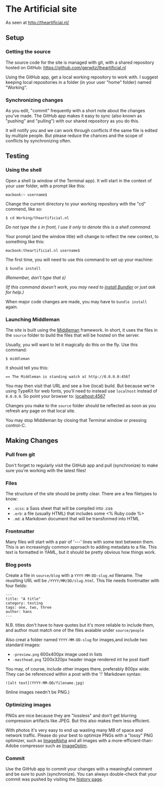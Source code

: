 # The Artificial site

As seen at http://theartificial.nl/

## Setup

### Getting the source

The source code for the site is managed with git, with a shared repository hosted on GitHub: https://github.com/gerwitz/theartificial.nl

Using the GitHub app, get a local working repository to work with. I suggest keeping local repositories in a folder (in your user "home" folder) named "Working".

### Synchronizing changes

As you edit, "commit" frequently with a short note about the changes you've made. The GitHub app makes it easy to sync (also known as "pushing" and "pulling") with our shared repository as you do this.

It will notify you and we can work through conflicts if the same file is edited by multiple people. But please reduce the chances and the scope of conflicts by synchronizing often.

## Testing

### Using the shell

Open a shell (a window of the Terminal app). It will start in the context of your user folder, with a prompt like this:

    macbook:~ username$

Change the current directory to your working repository with the "cd" commend, like so:

    $ cd Working/theartificial.nl

_Do not type the `$` in front, I use it only to denote this is a shell command._

Your prompt (and the window title) will change to reflect the new context, to something like this:

    macbook:theartificial.nl username$

The first time, you will need to use this command to set up your machine:

    $ bundle install

_(Remember, don't type that `$`)_

_(If this command doesn't work, you may need to [install Bundler](http://bundler.io/#getting-started) or just ask for help.)_

When major code changes are made, you may have to `bundle install` again.

### Launching Middleman

The site is built using the [Middleman](http://middlemanapp.com/) framework. In short, it uses the files in the `source` folder to build the files that will be hosted on the server.

Usually, you will want to let it magically do this on the fly. Use this command:

    $ middleman

It should tell you this:

    == The Middleman is standing watch at http://0.0.0.0:4567

You may then visit that URL and see a live (local) build. But because we're using TypeKit for web fonts, you'll need to instead use `localhost` instead of `0.0.0.0`. So point your browser to: [localhost:4567](http://localhost:4567/)

Changes you make to the `source` folder should be reflected as soon as you refresh any page on that local site.

You may stop Middleman by closing that Terminal window or pressing control-C.

## Making Changes

### Pull from git
Don't forget to regularly visit the GitHub app and pull (synchronize) to make sure you're working with the latest files!

### Files
The structure of the site should be pretty clear. There are a few filetypes to know:
- `.scss`: a Sass sheet that will be compiled into .css
- `.erb`: a file (usually HTML) that includes some <% Ruby code %>
- `.md`: a Markdown document that will be transformed into HTML

### Frontmatter
Many files will start with a pair of '---' lines with some text between them. This is an increasingly common approach to adding metadata to a file. This text is formatted in YAML, but it should be pretty obvious how things work.

### Blog posts

Create a file in `source/blog` with a `YYYY-MM-DD-slug.md` filename. The reuslting URL will be `/YYYY/MM/DD/slug.html`. This file needs frontmatter with four fields:

    ---
    title: "A title"
    category: testing
    tags: one, two, three
    author: hans
    ---

N.B. titles don't have to have quotes but it's more reliable to include them, and author must match one of the files avaiable under `source/people`

Also creat a folder named `YYYY-MM-DD-slug` for images,and include two standard images:

- `-preview.png` 600x400px image used in lists
- `-masthead.png` 1200x320px header image rendered int he post itself

You may, of course, include other images there, preferably 800px wide. They can be referenced within a post with the '!' Markdown syntax:

    ![alt text](YYYY-MM-DD/filename.jpg)

(Inline images needn't be PNG.)

### Optimizing images
PNGs are nice because they are "lossless" and don't get blurring compression artifacts like JPEG. But this also makes them less efficient.

With photos it's very easy to end up wasting many MB of space and network traffic. Please do your best to optimize PNGs with a "lossy" PNG optimizer, such as [ImageAlpha](http://pngmini.com/) and all images with a more-efficient-than-Adobe compressor such as [ImageOptim](https://imageoptim.com).

### Commit
Use the GitHub app to commit your changes with a meaningful comment and be sure to push (synchronize). You can always double-check that your commit was pushed by visiting the [history page](https://github.com/gerwitz/theartificial.nl/commits/master).
